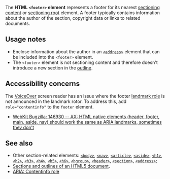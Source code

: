<!-- <short-description> -->
The **HTML `<footer>` element** represents a footer for its nearest
[sectioning content](/en-US/docs/Web/Guide/HTML/Sections_and_Outlines_of_an_HTML5_document#Defining_sections)
or [sectioning root](/en-US/docs/Web/Guide/HTML/Sections_and_Outlines_of_an_HTML5_document#Sectioning_roots)
element. A footer typically contains information about the author of the
section, copyright data or links to related documents.
<!-- </short-description> -->

<!-- <overview> -->
<!-- </overview> -->

<!-- <usage-notes> -->
Usage notes
-----------

-   Enclose information about the author in an
    [`<address>`](/en-US/docs/Web/HTML/Element/address)
    element that can be included into the `<footer>` element.
-   The `<footer>` element is not sectioning content and therefore
    doesn't introduce a new section in the
    [outline](/en-US/docs/Sections_and_Outlines_of_an_HTML5_document).
<!-- </usage-notes> -->

<!-- <accessibility-concerns> -->
Accessibility concerns
----------------------

The [VoiceOver](https://help.apple.com/voiceover/info/guide/) screen
reader has an issue where the footer [landmark
role](/en-US/docs/Learn/Accessibility/WAI-ARIA_basics#SignpostsLandmarks)
is not announced in the landmark rotor. To address this, add
`role="contentinfo"` to the `footer` element.

-   [WebKit Bugzilla: 146930 -- AX: HTML native elements (header,
    footer, main, aside, nav) should work the same as ARIA landmarks,
    sometimes they don't](https://bugs.webkit.org/show_bug.cgi?id=146930)
<!-- </accessibility-concerns> -->

<!-- <see-also> -->
See also
--------

-   Other section-related elements:
    [`<body>`](/en-US/docs/Web/HTML/Element/body),
    [`<nav>`](/en-US/docs/Web/HTML/Element/nav),
    [`<article>`](/en-US/docs/Web/HTML/Element/article),
    [`<aside>`](/en-US/docs/Web/HTML/Element/aside),
    [`<h1>`](/en-US/docs/Web/HTML/Element/h1),
    [`<h2>`](/en-US/docs/Web/HTML/Element/h2),
    [`<h3>`](/en-US/docs/Web/HTML/Element/h3),
    [`<h4>`](/en-US/docs/Web/HTML/Element/h4),
    [`<h5>`](/en-US/docs/Web/HTML/Element/h5),
    [`<h6>`](/en-US/docs/Web/HTML/Element/h6),
    [`<hgroup>`](/en-US/docs/Web/HTML/Element/hgroup),
    [`<header>`](/en-US/docs/Web/HTML/Element/header),
    [`<section>`](/en-US/docs/Web/HTML/Element/section),
    [`<address>`](/en-US/docs/Web/HTML/Element/address);
-   [Sections and outlines of an HTML5
    document](/en-US/docs/Web/Guide/HTML/Sections_and_Outlines_of_an_HTML5_document).
-   [ARIA: Contentinfo
    role](/en-US/docs/Web/Accessibility/ARIA/Roles/Contentinfo_role)
<!-- </see-also> -->
